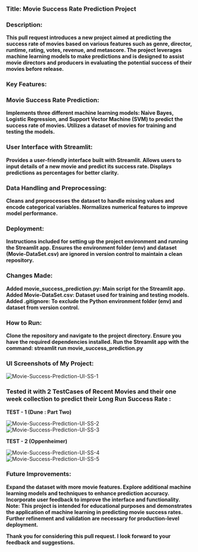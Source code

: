 ### **Title: Movie Success Rate Prediction Project**

### **Description:**
**This pull request introduces a new project aimed at predicting the success rate of movies based on various features such as genre, director, runtime, rating, votes, revenue, and metascore. The project leverages machine learning models to make predictions and is designed to assist movie directors and producers in evaluating the potential success of their movies before release.**

### **Key Features:**

### **Movie Success Rate Prediction:**
**Implements three different machine learning models: Naive Bayes, Logistic Regression, and Support Vector Machine (SVM) to predict the success rate of movies.
Utilizes a dataset of movies for training and testing the models.**

### **User Interface with Streamlit:**
**Provides a user-friendly interface built with Streamlit.
Allows users to input details of a new movie and predict its success rate.
Displays predictions as percentages for better clarity.**

### **Data Handling and Preprocessing:**
**Cleans and preprocesses the dataset to handle missing values and encode categorical variables.
Normalizes numerical features to improve model performance.**

### **Deployment:**
**Instructions included for setting up the project environment and running the Streamlit app.
Ensures the environment folder (env) and dataset (Movie-DataSet.csv) are ignored in version control to maintain a clean repository.**

### **Changes Made:**
**Added movie_success_prediction.py: Main script for the Streamlit app.
Added Movie-DataSet.csv: Dataset used for training and testing models.
Added .gitignore: To exclude the Python environment folder (env) and dataset from version control.**

### **How to Run:**
**Clone the repository and navigate to the project directory.
Ensure you have the required dependencies installed.
Run the Streamlit app with the command:
streamlit run movie_success_prediction.py**

### **UI Screenshots of My Project:**
![Movie-Success-Prediction-UI-SS-1](https://github.com/charann29/cmr_opensource/assets/147246984/445eccd4-33d2-4de5-846e-ee2324231673)

### **Tested it with 2 TestCases of Recent Movies and their one week collection to predict their Long Run Success Rate :**

**TEST - 1 (Dune : Part Two)**

![Movie-Success-Prediction-UI-SS-2](https://github.com/charann29/cmr_opensource/assets/147246984/4d3324a8-cf63-4997-a223-beae36bd0012)
![Movie-Success-Prediction-UI-SS-3](https://github.com/charann29/cmr_opensource/assets/147246984/36d35f91-40da-4069-a40a-f33e06d328d8)

**TEST - 2 (Oppenheimer)**

![Movie-Success-Prediction-UI-SS-4](https://github.com/charann29/cmr_opensource/assets/147246984/6dd40b8e-f73d-460c-8737-e43cb77d0417)
![Movie-Success-Prediction-UI-SS-5](https://github.com/charann29/cmr_opensource/assets/147246984/f414a73e-588b-424e-bfd7-56a316933a8a)


### **Future Improvements:**
**Expand the dataset with more movie features.
Explore additional machine learning models and techniques to enhance prediction accuracy.
Incorporate user feedback to improve the interface and functionality.
Note:
This project is intended for educational purposes and demonstrates the application of machine learning in predicting movie success rates. Further refinement and validation are necessary for production-level deployment.**

**Thank you for considering this pull request. I look forward to your feedback and suggestions.**
